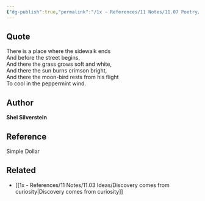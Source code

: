 ```yaml
---
{"dg-publish":true,"permalink":"/1x - References/11 Notes/11.07 Poetry/There is a place where the sidewalk ends - Shel Silverstein/","title":"There is a place where the sidewalk ends - Shel Silverstein","noteIcon":"","created":"2023-08-25T20:05:33.248+03:00","updated":"2024-02-14T20:18:17.923+03:00"}
---
```



## Quote
There is a place where the sidewalk ends  
And before the street begins,  
And there the grass grows soft and white,  
And there the sun burns crimson bright,  
And there the moon-bird rests from his flight  
To cool in the peppermint wind.

## Author
**Shel Silverstein**

## Reference
Simple Dollar

## Related
- [[1x - References/11 Notes/11.03 Ideas/Discovery comes from curiosity\|Discovery comes from curiosity]]